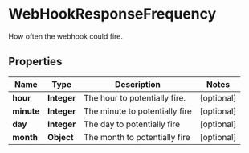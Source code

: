 

# WebHookResponseFrequency

How often the webhook could fire.

## Properties

| Name | Type | Description | Notes |
|------------ | ------------- | ------------- | -------------|
|**hour** | **Integer** | The hour to potentially fire. |  [optional] |
|**minute** | **Integer** | The minute to potentially fire |  [optional] |
|**day** | **Integer** | The day to potentially fire |  [optional] |
|**month** | **Object** | The month to potentially fire |  [optional] |



